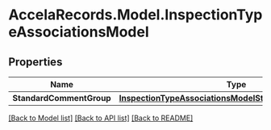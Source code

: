 # AccelaRecords.Model.InspectionTypeAssociationsModel
## Properties

Name | Type | Description | Notes
------------ | ------------- | ------------- | -------------
**StandardCommentGroup** | [**InspectionTypeAssociationsModelStandardCommentGroup**](InspectionTypeAssociationsModelStandardCommentGroup.md) |  | [optional] 

[[Back to Model list]](../README.md#documentation-for-models) [[Back to API list]](../README.md#documentation-for-api-endpoints) [[Back to README]](../README.md)

